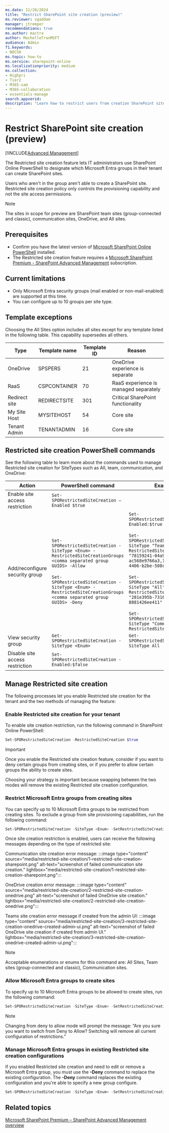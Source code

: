 ```yaml
---
ms.date: 11/20/2024
title: "Restrict SharePoint site creation (preview)"
ms.reviewer: vgaddam
manager: jtremper
recommendations: true 
ms.author: mactra
author: MachelleTranMSFT
audience: Admin
f1.keywords: 
- NOCSH 
ms.topic: how-to
ms.service: sharepoint-online
ms.localizationpriority: medium
ms.collection: 
- Highpri
- Tier2
- M365-sam
- M365-collaboration
- essentials-manage
search.appverid:
description: "Learn how to restrict users from creation SharePoint sites using Restricted site creation."
---
```


# Restrict SharePoint site creation (preview)

[!INCLUDE[Advanced Management](includes/advanced-management.md)]

The Restricted site creation feature lets IT administrators use SharePoint Online PowerShell to designate which Microsoft Entra groups in their tenant can create SharePoint sites.

Users who aren't in the group aren't able to create a SharePoint site. Restricted site creation policy only controls the provisioning capability and not the site access permissions.

> [!NOTE]
> The sites in scope for preview are SharePoint team sites (group-connected and classic), communication sites, OneDrive, and All sites.

## Prerequisites

- Confirm you have the latest version of [Microsoft SharePoint Online PowerShell](https://www.microsoft.com/download/details.aspx?id=35588) installed.
- The Restricted site creation feature requires a [Microsoft SharePoint Premium - SharePoint Advanced Management](advanced-management.md) subscription.

## Current limitations

- Only Microsoft Entra security groups (mail enabled or non-mail-enabled) are supported at this time.
- You can configure up to 10 groups per site type.

## Template exceptions

Choosing the All Sites option includes all sites except for any template listed in the following table. This capability supersedes all others.

|Type|Template name|Template ID|Reason|
|---|---|---|---|
|OneDrive|SPSPERS|21|OneDrive experience is separate|
|RaaS|CSPCONTAINER|70|RaaS experience is managed separately|
|Redirect site|REDIRECTSITE|301|Critical SharePoint functionality|
|My Site Host|MYSITEHOST|54|Core site|
|Tenant Admin|TENANTADMIN|16|Core site|

## Restricted site creation PowerShell commands

See the following table to learn more about the commands used to manage Restricted site creation for SiteTypes such as All, team, communication, and OneDrive:

|Action|PowerShell command|Example|
|---|---|---|
|Enable site access restriction|`Set-SPORestrictedSiteCreation –Enabled $true`||
|Add/reconfigure security group|`Set-SPORestrictedSiteCreation -SiteType <Enum> -RestrictedSiteCreationGroups <comma separated group GUIDS> -Allow`<br><br>`Set-SPORestrictedSiteCreation -SiteType <Enum> -RestrictedSiteCreationGroups <comma separated group GUIDS> -Deny`|`Set-SPORestrictedSiteCreation –Enabled:$true –Mode Allow`<br><br>`Set-SPORestrictedSiteCreation –SiteType "Team" -RestrictedSiteCreationGroups "78159241-04a9-41d2-8dd4-ac568e9766a3,1f95829b-e1c8-4406-b2be-508c36f4bca5"`<br><br>`Set-SPORestrictedSiteCreation –SiteType "All" -RestrictedSiteCreationGroups "281e395b-7316-4cb2-b5bb-8881426ee411"`<br><br>`Set-SPORestrictedSiteCreation –SiteType "Communication" -RestrictedSiteCreationGroups`|
|View security group|`Get-SPORestrictedSiteCreation -SiteType <Enum>`|`Get-SPORestrictedSiteCreation –SiteType All`|
|Disable site access restriction|`Set-SPORestrictedSiteCreation -Enabled:$false`||

## Manage Restricted site creation

The following processes let you enable Restricted site creation for the tenant and the two methods of managing the feature:

### Enable Restricted site creation for your tenant

To enable site creation restriction, run the following command in SharePoint Online PowerShell:

```powershell
Set-SPORestrictedSiteCreation -RestrictedSiteCreation $true
```

> [!IMPORTANT]
> Once you enable the Restricted site creation feature, consider if you want to deny certain groups from creating sites, or if you prefer to allow certain groups the ability to create sites.
>
>Choosing your strategy is important because swapping between the two modes will remove the existing Restricted site creation configuration.

### Restrict Microsoft Entra groups from creating sites

You can specify up to 10 Microsoft Entra groups to be restricted from creating sites. To exclude a group from site provisioning capabilities, run the following command:

```PowerShell
Set-SPORestrictedSiteCreation -SiteType <Enum> -SetRestrictedSiteCreationGroups <comma separated group GUIDS>  -Deny
```

Once site creation restriction is enabled, users can receive the following messages depending on the type of restricted site:

Communication site creation error message:
:::image type="content" source="media/restricted-site-creation/1-restricted-site-creation-sharepoint.png" alt-text="screenshot of failed communication site creation." lightbox="media/restricted-site-creation/1-restricted-site-creation-sharepoint.png":::

OneDrive creation error message:
:::image type="content" source="media/restricted-site-creation/2-restricted-site-creation-onedrive.png" alt-text="screenshot of failed OneDrive site creation." lightbox="media/restricted-site-creation/2-restricted-site-creation-onedrive.png":::

Teams site creation error message if created from the admin UI:
:::image type="content" source="media/restricted-site-creation/3-restricted-site-creation-onedrive-created-admin-ui.png" alt-text="screenshot of failed OneDrive site creation if created from admin UI." lightbox="media/restricted-site-creation/3-restricted-site-creation-onedrive-created-admin-ui.png":::

> [!NOTE]
> Acceptable enumerations or enums for this command are: All Sites, Team sites (group-connected and classic), Communication sites.

### Allow Microsoft Entra groups to create sites

To specify up to 10 Microsoft Entra groups to be allowed to create sites, run the following command:

```powershell
Set-SPORestrictedSiteCreation -SiteType <Enum> -SetRestrictedSiteCreationGroups <comma separated group GUIDS> -Allow  
```

> [!NOTE]
> Changing from deny to allow mode will prompt the message: “Are you sure you want to switch from Deny to Allow? Switching will remove all current configuration of restrictions.”

### Manage Microsoft Entra groups in existing Restricted site creation configurations

If you enabled Restricted site creation and need to edit or remove a Microsoft Entra group, you must use the **-Deny** command to replace the existing configuration. The **-Deny** command replaces the existing configuration and you're able to specify a new group configure.

```powershell
Set-SPORestrictedSiteCreation -SiteType <Enum> -SetRestrictedSiteCreationGroups <comma separated group GUIDS> -Deny
```

## Related topics

[Microsoft SharePoint Premium – SharePoint Advanced Management overview](advanced-management.md)
